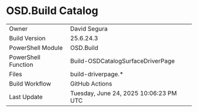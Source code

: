 ﻿# OSD.Build Catalog

| | |
|-|-|
| Owner | David Segura |
| Build Version | 25.6.24.3 |
| PowerShell Module | OSD.Build |
| PowerShell Function | Build-OSDCatalogSurfaceDriverPage |
| Files | build-driverpage.* |
| Build Workflow | GitHub Actions |
| Last Update | Tuesday, June 24, 2025 10:06:23 PM UTC |

